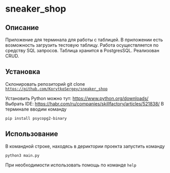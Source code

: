 <h1>sneaker_shop</h1>

<h2>Описание</h2>

Приложение для терминала для работы с таблицей. В приложении есть возможность загрузить тестовую таблицу. Работа осуществляется по средству SQL запросов. Таблица хранится в PostgresSQL. Реализован CRUD. 

<h2>Установка</h2>

Склонировать репозиторий 
git clone <code>https://github.com/KorytkoSergey/sneaker_shop</code>

Установить Python можно тут: https://www.python.org/downloads/
Выбрать IDE: https://habr.com/ru/companies/skillfactory/articles/521838/
В терминале вводим команду 

<code>pip install psycopg2-binary</code>

<h2>Использование</h2>

В командной строке, находясь в дериктории проекта запустить команду 

<code>python3 main.py</code>

При необходимости использовать помощь по команде <code>help</code>


